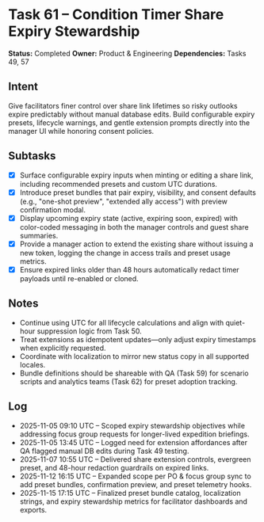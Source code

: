 # Task 61 – Condition Timer Share Expiry Stewardship

**Status:** Completed
**Owner:** Product & Engineering
**Dependencies:** Tasks 49, 57

## Intent
Give facilitators finer control over share link lifetimes so risky outlooks expire predictably without manual database edits. Build configurable expiry presets, lifecycle warnings, and gentle extension prompts directly into the manager UI while honoring consent policies.

## Subtasks
- [x] Surface configurable expiry inputs when minting or editing a share link, including recommended presets and custom UTC durations.
- [x] Introduce preset bundles that pair expiry, visibility, and consent defaults (e.g., "one-shot preview", "extended ally access") with preview confirmation modal.
- [x] Display upcoming expiry state (active, expiring soon, expired) with color-coded messaging in both the manager controls and guest share summaries.
- [x] Provide a manager action to extend the existing share without issuing a new token, logging the change in access trails and preset usage metrics.
- [x] Ensure expired links older than 48 hours automatically redact timer payloads until re-enabled or cloned.

## Notes
- Continue using UTC for all lifecycle calculations and align with quiet-hour suppression logic from Task 50.
- Treat extensions as idempotent updates—only adjust expiry timestamps when explicitly requested.
- Coordinate with localization to mirror new status copy in all supported locales.
- Bundle definitions should be shareable with QA (Task 59) for scenario scripts and analytics teams (Task 62) for preset adoption tracking.

## Log
- 2025-11-05 09:10 UTC – Scoped expiry stewardship objectives while addressing focus group requests for longer-lived expedition briefings.
- 2025-11-05 13:45 UTC – Logged need for extension affordances after QA flagged manual DB edits during Task 49 testing.
- 2025-11-07 10:55 UTC – Delivered share extension controls, evergreen preset, and 48-hour redaction guardrails on expired links.
- 2025-11-12 16:15 UTC – Expanded scope per PO & focus group sync to add preset bundles, confirmation preview, and preset telemetry hooks.
- 2025-11-15 17:15 UTC – Finalized preset bundle catalog, localization strings, and expiry stewardship metrics for facilitator dashboards and exports.
